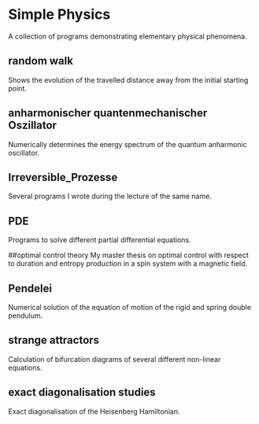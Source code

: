 # Simple Physics
A collection of programs demonstrating elementary physical phenomena.

## random walk
Shows the evolution of the travelled distance away from the initial starting point.

## anharmonischer quantenmechanischer Oszillator
Numerically determines the energy spectrum of the quantum anharmonic oscillator.

## Irreversible_Prozesse
Several programs I wrote during the lecture of the same name.

## PDE
Programs to solve different partial differential equations.

##optimal control theory
My master thesis on optimal control with respect to duration and entropy production in a spin system with a magnetic field.

## Pendelei
Numerical solution of the equation of motion of the rigid and spring double pendulum.

## strange attractors
Calculation of bifurcation diagrams of several different non-linear equations.

## exact diagonalisation studies
Exact diagonalisation of the Heisenberg Hamiltonian.
